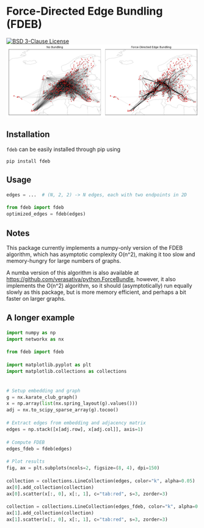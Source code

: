 # Force-Directed Edge Bundling (FDEB)

[![BSD 3-Clause License](https://img.shields.io/badge/License-BSD%203--Clause-blue.svg)](https://opensource.org/licenses/BSD-3-Clause)
![Example](assets/europe_flights.png)

## Installation

`fdeb` can be easily installed through pip using

```
pip install fdeb
```

## Usage

```python
edges = ...  # (N, 2, 2) -> N edges, each with two endpoints in 2D

from fdeb import fdeb
optimized_edges = fdeb(edges)
```

## Notes

This package currently implements a numpy-only version of the FDEB algorithm, which has asymptotic complexity O(n^2), making it too slow and memory-hungry for large numbers of graphs.

A numba version of this algorithm is also available at https://github.com/verasativa/python.ForceBundle, however, it also implements the O(n^2) algorithm, so it should (asymptotically) run equally slowly as this package, but is more memory efficient, and perhaps a bit faster on larger graphs.

## A longer example

```python
import numpy as np
import networkx as nx

from fdeb import fdeb

import matplotlib.pyplot as plt
import matplotlib.collections as collections


# Setup embedding and graph
g = nx.karate_club_graph()
x = np.array(list(nx.spring_layout(g).values()))
adj = nx.to_scipy_sparse_array(g).tocoo()

# Extract edges from embedding and adjacency matrix
edges = np.stack([x[adj.row], x[adj.col]], axis=1)

# Compute FDEB
edges_fdeb = fdeb(edges)

# Plot results
fig, ax = plt.subplots(ncols=2, figsize=(8, 4), dpi=150)

collection = collections.LineCollection(edges, color="k", alpha=0.05)
ax[0].add_collection(collection)
ax[0].scatter(x[:, 0], x[:, 1], c="tab:red", s=3, zorder=3)

collection = collections.LineCollection(edges_fdeb, color="k", alpha=0.05)
ax[1].add_collection(collection)
ax[1].scatter(x[:, 0], x[:, 1], c="tab:red", s=3, zorder=3)
```
